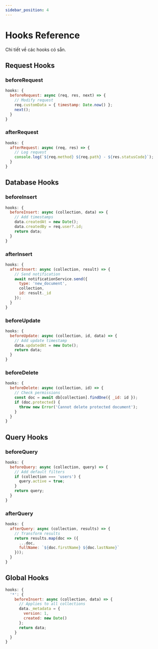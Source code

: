 ```yaml
---
sidebar_position: 4
---
```


# Hooks Reference

Chi tiết về các hooks có sẵn.

## Request Hooks

### beforeRequest
```javascript
hooks: {
  beforeRequest: async (req, res, next) => {
    // Modify request
    req.customData = { timestamp: Date.now() };
    next();
  }
}
```

### afterRequest
```javascript
hooks: {
  afterRequest: async (req, res) => {
    // Log request
    console.log(`${req.method} ${req.path} - ${res.statusCode}`);
  }
}
```

## Database Hooks

### beforeInsert
```javascript
hooks: {
  beforeInsert: async (collection, data) => {
    // Add timestamps
    data.createdAt = new Date();
    data.createdBy = req.user?.id;
    return data;
  }
}
```

### afterInsert
```javascript
hooks: {
  afterInsert: async (collection, result) => {
    // Send notification
    await notificationService.send({
      type: 'new_document',
      collection,
      id: result._id
    });
  }
}
```

### beforeUpdate
```javascript
hooks: {
  beforeUpdate: async (collection, id, data) => {
    // Add update timestamp
    data.updatedAt = new Date();
    return data;
  }
}
```

### beforeDelete
```javascript
hooks: {
  beforeDelete: async (collection, id) => {
    // Check permissions
    const doc = await db[collection].findOne({ _id: id });
    if (doc.protected) {
      throw new Error('Cannot delete protected document');
    }
  }
}
```

## Query Hooks

### beforeQuery
```javascript
hooks: {
  beforeQuery: async (collection, query) => {
    // Add default filters
    if (collection === 'users') {
      query.active = true;
    }
    return query;
  }
}
```

### afterQuery
```javascript
hooks: {
  afterQuery: async (collection, results) => {
    // Transform results
    return results.map(doc => ({
      ...doc,
      fullName: `${doc.firstName} ${doc.lastName}`
    }));
  }
}
```

## Global Hooks

```javascript
hooks: {
  '*': {
    beforeInsert: async (collection, data) => {
      // Applies to all collections
      data._metadata = {
        version: 1,
        created: new Date()
      };
      return data;
    }
  }
}